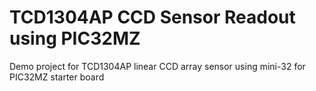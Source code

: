 # TCD1304AP CCD Sensor Readout using PIC32MZ
 Demo project for TCD1304AP linear CCD array sensor using mini-32 for PIC32MZ starter board
